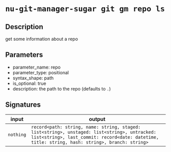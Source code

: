 # `nu-git-manager-sugar git gm repo ls`
## Description
get some information about a repo



## Parameters
- parameter_name: repo
- parameter_type: positional
- syntax_shape: path
- is_optional: true
- description: the path to the repo (defaults to `.`)

## Signatures
| input     | output                                                                                                                                                                                        |
| --------- | --------------------------------------------------------------------------------------------------------------------------------------------------------------------------------------------- |
| `nothing` | `record<path: string, name: string, staged: list<string>, unstaged: list<string>, untracked: list<string>, last_commit: record<date: datetime, title: string, hash: string>, branch: string>` |
